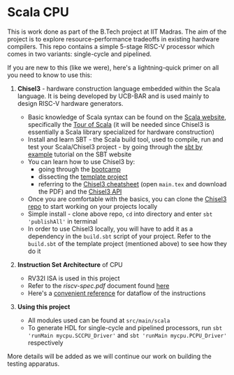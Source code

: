 # Scala CPU

This is work done as part of the B.Tech project at IIT Madras. The aim of the project is to explore resource-performance tradeoffs in existing hardware compilers. This repo contains a simple 5-stage RISC-V processor which comes in two variants: single-cycle and pipelined.

If you are new to this (like we were), here's a lightning-quick primer on all you need to know to use this:

1. **Chisel3** - hardware construction language embedded within the Scala language. It is being developed by UCB-BAR and is used mainly to design RISC-V hardware generators.
	* Basic knowledge of Scala syntax can be found on the [Scala website](https://www.scala-lang.org/), specifically the [Tour of Scala](https://docs.scala-lang.org/tour/tour-of-scala.html) (it will be needed since Chisel3 is essentially a Scala library specialized for hardware construction)
	* Install and learn SBT - the Scala build tool, used to compile, run and test your Scala/Chisel3 project - by going through the [sbt by example](https://www.scala-sbt.org/1.x/docs/sbt-by-example.html) tutorial on the SBT website
	* You can learn how to use Chisel3 by:
		+ going through the [bootcamp](https://github.com/freechipsproject/chisel-bootcamp/)
		+ dissecting the [template project](https://github.com/freechipsproject/chisel-template)
		+ referring to the [Chisel3 cheatsheet](https://github.com/freechipsproject/chisel-cheatsheet) (open `main.tex` and download the PDF) and the [Chisel3 API](https://www.chisel-lang.org/api/latest/chisel3/index.html)
	* Once you are comfortable with the basics, you can clone the [Chisel3 repo](https://github.com/chipsalliance/chisel3) to start working on your projects locally
	* Simple install - clone above repo, `cd` into directory and enter `sbt 'publishAll'` in terminal
	* In order to use Chisel3 locally, you will have to add it as a dependency in the `build.sbt` script of your project. Refer to the `build.sbt` of the template project (mentioned above) to see how they do it

2. **Instruction Set Architecture** of CPU
	* RV32I ISA is used in this project
	* Refer to the *riscv-spec.pdf* document found [here](https://riscv.org/technical/specifications/)
	* Here's a [convenient reference](https://web.archive.org/web/20200311232906/https://rv8.io/isa.html) for dataflow of the instructions

3. **Using this project**
	* All modules used can be found at `src/main/scala`
	* To generate HDL for single-cycle and pipelined processors, run `sbt 'runMain mycpu.SCCPU_Driver'` and `sbt 'runMain mycpu.PCPU_Driver'` respectively

More details will be added as we will continue our work on building the testing apparatus.
